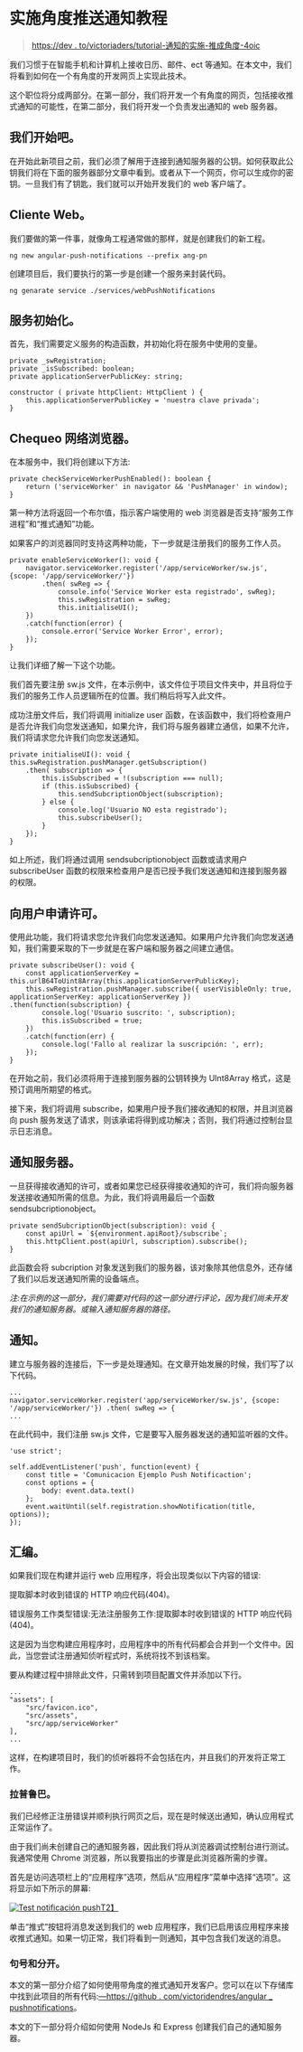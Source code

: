 # 实施角度推送通知教程

> [https://dev . to/victoriaders/tutorial-通知的实施-推成角度-4oic](https://dev.to/victordeandres/tutorial-implementacion-de-notificaciones-push-en-angular-4oic)

我们习惯于在智能手机和计算机上接收日历、邮件、ect 等通知。在本文中，我们将看到如何在一个有角度的开发网页上实现此技术。

这个职位将分成两部分。在第一部分，我们将开发一个有角度的网页，包括接收推式通知的可能性，在第二部分，我们将开发一个负责发出通知的 web 服务器。

## [](#comencemos)我们开始吧。

在开始此新项目之前，我们必须了解用于连接到通知服务器的公钥。如何获取此公钥我们将在下面的服务器部分文章中看到。或者从下一个网页，你可以生成你的密钥。一旦我们有了钥匙，我们就可以开始开发我们的 web 客户端了。

## [](#cliente-web)Cliente Web。

我们要做的第一件事，就像角工程通常做的那样，就是创建我们的新工程。

```
ng new angular-push-notifications --prefix ang-pn 
```

创建项目后，我们要执行的第一步是创建一个服务来封装代码。

```
ng genarate service ./services/webPushNotifications 
```

## [](#inicializaci%C3%B3n-del-servicio)服务初始化。

首先，我们需要定义服务的构造函数，并初始化将在服务中使用的变量。

```
private _swRegistration;
private _isSubscribed: boolean;
private applicationServerPublicKey: string;

constructor ( private httpClient: HttpClient ) {
    this.applicationServerPublicKey = 'nuestra clave privada';
} 
```

## [](#chequeo-web-browser)Chequeo 网络浏览器。

在本服务中，我们将创建以下方法:

```
private checkServiceWorkerPushEnabled(): boolean { 
    return ('serviceWorker' in navigator && 'PushManager' in window);
} 
```

第一种方法将返回一个布尔值，指示客户端使用的 web 浏览器是否支持“服务工作进程”和“推式通知”功能。

如果客户的浏览器同时支持这两种功能，下一步就是注册我们的服务工作人员。

```
private enableServiceWorker(): void {
    navigator.serviceWorker.register('/app/serviceWorker/sw.js', {scope: '/app/serviceWorker/'})
        .then( swReg => {
            console.info('Service Worker esta registrado', swReg);
            this.swRegistration = swReg;
            this.initialiseUI();
    })
    .catch(function(error) {
        console.error('Service Worker Error', error);
    });
} 
```

让我们详细了解一下这个功能。

我们首先要注册 sw.js 文件，在本示例中，该文件位于项目文件夹中，并且将位于我们的服务工作人员逻辑所在的位置。我们稍后将写入此文件。

成功注册文件后，我们将调用 initialize user 函数，在该函数中，我们将检查用户是否允许我们向您发送通知，如果允许，我们将与服务器建立通信，如果不允许，我们将请求您允许我们向您发送通知。

```
private initialiseUI(): void {
this.swRegistration.pushManager.getSubscription()
    .then( subscription => {
        this.isSubscribed = !(subscription === null); 
        if (this.isSubscribed) { 
            this.sendSubcriptionObject(subscription);
        } else {
            console.log('Usuario NO esta registrado');
            this.subscribeUser();
        } 
    });
} 
```

如上所述，我们将通过调用 sendsubcriptionobject 函数或请求用户 subscribeUser 函数的权限来检查用户是否已授予我们发送通知和连接到服务器的权限。

## [](#solicitar-permiso-al-usuario)向用户申请许可。

使用此功能，我们将请求您允许我们向您发送通知。如果用户允许我们向您发送通知，我们需要采取的下一步就是在客户端和服务器之间建立通信。

```
private subscribeUser(): void {
    const applicationServerKey = this.urlB64ToUint8Array(this.applicationServerPublicKey);             
    this.swRegistration.pushManager.subscribe({ userVisibleOnly: true, applicationServerKey: applicationServerKey }) .then(function(subscription) {             
        console.log('Usuario suscrito: ', subscription);
        this.isSubscribed = true;
    })
    .catch(function(err) {
        console.log('Fallo al realizar la suscripción: ', err);
    });
} 
```

在开始之前，我们必须将用于连接到服务器的公钥转换为 UInt8Array 格式，这是预订调用所期望的格式。

接下来，我们将调用 subscribe，如果用户授予我们接收通知的权限，并且浏览器向 push 服务发送了请求，则该承诺将得到成功解决；否则，我们将通过控制台显示日志消息。

## [](#notificaci%C3%B3n-al-servidor)通知服务器。

一旦获得接收通知的许可，或者如果您已经获得接收通知的许可，我们将向服务器发送接收通知所需的信息。为此，我们将调用最后一个函数 sendsubcriptionobject。

```
private sendSubcriptionObject(subscription): void {
    const apiUrl = `${environment.apiRoot}/subscribe`;
    this.httpClient.post(apiUrl, subscription).subscribe();
} 
```

此函数会将 subcription 对象发送到我们的服务器，该对象除其他信息外，还存储了我们以后发送通知所需的设备端点。

*注:在示例的这一部分，我们需要对代码的这一部分进行评论，因为我们尚未开发我们的通知服务器。或输入通知服务器的路径。*

## [](#las-notificaciones)通知。

建立与服务器的连接后，下一步是处理通知。在文章开始发展的时候，我们写了以下代码。

```
... 
navigator.serviceWorker.register('app/serviceWorker/sw.js', {scope: '/app/serviceWorker/'}) .then( swReg => { 
... 
```

在此代码中，我们注册 sw.js 文件，它是要写入服务器发送的通知监听器的文件。

```
'use strict';

self.addEventListener('push', function(event) { 
    const title = 'Comunicacion Ejemplo Push Notificaction';
    const options = { 
        body: event.data.text()
    };        
    event.waitUntil(self.registration.showNotification(title, options));
}); 
```

## [](#compilaci%C3%B3n)汇编。

如果我们现在构建并运行 web 应用程序，将会出现类似以下内容的错误:

提取脚本时收到错误的 HTTP 响应代码(404)。

错误服务工作类型错误:无法注册服务工作:提取脚本时收到错误的 HTTP 响应代码(404)。

这是因为当您构建应用程序时，应用程序中的所有代码都会合并到一个文件中。因此，当您尝试注册通知侦听程式时，系统将找不到该档案。

要从构建过程中排除此文件，只需转到项目配置文件并添加以下行。

```
...
"assets": [
    "src/favicon.ico",
    "src/assets",
    "src/app/serviceWorker"
],
... 
```

这样，在构建项目时，我们的侦听器将不会包括在内，并且我们的开发将正常工作。

### [](#la-prueba)拉普鲁巴。

我们已经修正注册错误并顺利执行网页之后，现在是时候送出通知，确认应用程式正常运作了。

由于我们尚未创建自己的通知服务器，因此我们将从浏览器调试控制台进行测试。我通常使用 Chrome 浏览器，所以我要指出的步骤是此浏览器所需的步骤。

首先是访问选项栏上的“应用程序”选项，然后从“应用程序”菜单中选择“选项”。这将显示如下所示的屏幕:

[![Test notificación push](../Images/e9df0034f95a3f08864463c97a781db9.png)T2】](https://res.cloudinary.com/practicaldev/image/fetch/s--jMoqllxU--/c_limit%2Cf_auto%2Cfl_progressive%2Cq_auto%2Cw_880/http://victordeandres.esassets/images/posts/test_angular_push_notifications.png)

单击“推式”按钮将消息发送到我们的 web 应用程序，我们已启用该应用程序来接收推式通知。如果一切正常，我们将看到一则通知，其中包含我们发送的消息。

### [](#punto-y-aparte)句号和分开。

本文的第一部分介绍了如何使用带角度的推式通知开发客户。您可以在以下存储库中找到此项目的所有代码:[—https://github . com/victoridendres/angular _ pushnotifications](https://github.com/VictorDeAndres/Angular_PushNotifications)。

本文的下一部分将介绍如何使用 NodeJs 和 Express 创建我们自己的通知服务器。